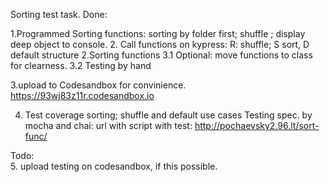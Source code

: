 Sorting test task. 
Done:
 
1.Programmed Sorting functions:
      sorting by folder first; shuffle ; display deep object to console. 
      2. Call functions on kypress: R: shuffle; S sort, D default structure
2.Sorting functions
    3.1 Optional: move functions to class for clearness.
    3.2 Testing by hand

3.upload to Codesandbox for convinience. https://93wj83z11r.codesandbox.io

4. Test coverage sorting; shuffle and default use cases
Testing spec. by mocha and chai: url with script with test:
http://pochaevsky2.96.lt/sort-func/

Todo:  
5. upload testing on codesandbox, if this possible.
 
